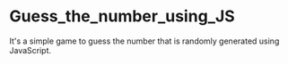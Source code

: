 # Guess_the_number_using_JS
It's a simple game to guess the number that is randomly generated using JavaScript.

